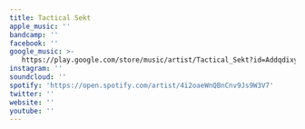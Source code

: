 ```yaml
---
title: Tactical Sekt
apple_music: ''
bandcamp: ''
facebook: ''
google_music: >-
   https://play.google.com/store/music/artist/Tactical_Sekt?id=Addqdixyl4jizm3zgk6hbnkgksq
instagram: ''
soundcloud: ''
spotify: 'https://open.spotify.com/artist/4i2oaeWnQBnCnv9Js9W3V7'
twitter: ''
website: ''
youtube: ''
---
```

